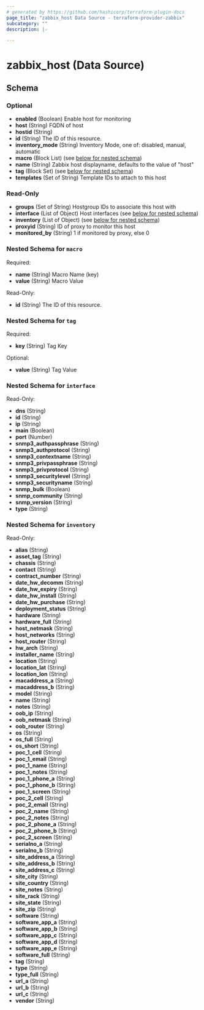 ```yaml
---
# generated by https://github.com/hashicorp/terraform-plugin-docs
page_title: "zabbix_host Data Source - terraform-provider-zabbix"
subcategory: ""
description: |-
  
---
```


# zabbix_host (Data Source)





<!-- schema generated by tfplugindocs -->
## Schema

### Optional

- **enabled** (Boolean) Enable host for monitoring
- **host** (String) FQDN of host
- **hostid** (String)
- **id** (String) The ID of this resource.
- **inventory_mode** (String) Inventory Mode, one of: disabled, manual, automatic
- **macro** (Block List) (see [below for nested schema](#nestedblock--macro))
- **name** (String) Zabbix host displayname, defaults to the value of "host"
- **tag** (Block Set) (see [below for nested schema](#nestedblock--tag))
- **templates** (Set of String) Template IDs to attach to this host

### Read-Only

- **groups** (Set of String) Hostgroup IDs to associate this host with
- **interface** (List of Object) Host interfaces (see [below for nested schema](#nestedatt--interface))
- **inventory** (List of Object) (see [below for nested schema](#nestedatt--inventory))
- **proxyid** (String) ID of proxy to monitor this host
- **monitored_by** (String) 1 if monitored by proxy, else 0

<a id="nestedblock--macro"></a>
### Nested Schema for `macro`

Required:

- **name** (String) Macro Name (key)
- **value** (String) Macro Value

Read-Only:

- **id** (String) The ID of this resource.


<a id="nestedblock--tag"></a>
### Nested Schema for `tag`

Required:

- **key** (String) Tag Key

Optional:

- **value** (String) Tag Value


<a id="nestedatt--interface"></a>
### Nested Schema for `interface`

Read-Only:

- **dns** (String)
- **id** (String)
- **ip** (String)
- **main** (Boolean)
- **port** (Number)
- **snmp3_authpassphrase** (String)
- **snmp3_authprotocol** (String)
- **snmp3_contextname** (String)
- **snmp3_privpassphrase** (String)
- **snmp3_privprotocol** (String)
- **snmp3_securitylevel** (String)
- **snmp3_securityname** (String)
- **snmp_bulk** (Boolean)
- **snmp_community** (String)
- **snmp_version** (String)
- **type** (String)


<a id="nestedatt--inventory"></a>
### Nested Schema for `inventory`

Read-Only:

- **alias** (String)
- **asset_tag** (String)
- **chassis** (String)
- **contact** (String)
- **contract_number** (String)
- **date_hw_decomm** (String)
- **date_hw_expiry** (String)
- **date_hw_install** (String)
- **date_hw_purchase** (String)
- **deployment_status** (String)
- **hardware** (String)
- **hardware_full** (String)
- **host_netmask** (String)
- **host_networks** (String)
- **host_router** (String)
- **hw_arch** (String)
- **installer_name** (String)
- **location** (String)
- **location_lat** (String)
- **location_lon** (String)
- **macaddress_a** (String)
- **macaddress_b** (String)
- **model** (String)
- **name** (String)
- **notes** (String)
- **oob_ip** (String)
- **oob_netmask** (String)
- **oob_router** (String)
- **os** (String)
- **os_full** (String)
- **os_short** (String)
- **poc_1_cell** (String)
- **poc_1_email** (String)
- **poc_1_name** (String)
- **poc_1_notes** (String)
- **poc_1_phone_a** (String)
- **poc_1_phone_b** (String)
- **poc_1_screen** (String)
- **poc_2_cell** (String)
- **poc_2_email** (String)
- **poc_2_name** (String)
- **poc_2_notes** (String)
- **poc_2_phone_a** (String)
- **poc_2_phone_b** (String)
- **poc_2_screen** (String)
- **serialno_a** (String)
- **serialno_b** (String)
- **site_address_a** (String)
- **site_address_b** (String)
- **site_address_c** (String)
- **site_city** (String)
- **site_country** (String)
- **site_notes** (String)
- **site_rack** (String)
- **site_state** (String)
- **site_zip** (String)
- **software** (String)
- **software_app_a** (String)
- **software_app_b** (String)
- **software_app_c** (String)
- **software_app_d** (String)
- **software_app_e** (String)
- **software_full** (String)
- **tag** (String)
- **type** (String)
- **type_full** (String)
- **url_a** (String)
- **url_b** (String)
- **url_c** (String)
- **vendor** (String)


